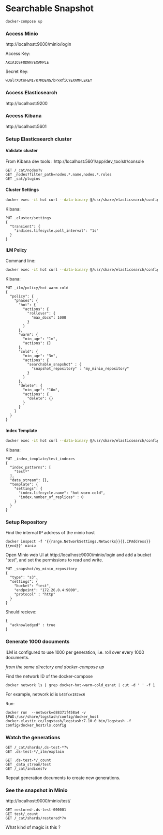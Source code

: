 # Searchable Snapshot
```
docker-compose up
```
### Access Minio

http://localhost:9000/minio/login

Access Key:
```
AKIAIOSFODNN7EXAMPLE
```
Secret Key:
```
wJalrXUtnFEMI/K7MDENG/bPxRfiCYEXAMPLEKEY
```

### Access Elasticsearch 

http://localhost:9200

### Access Kibana

http://localhost:5601

### Setup Elasticsearch cluster


#### Validate cluster

From Kibana dev tools : http://localhost:5601/app/dev_tools#/console

```
GET /_cat/nodes?v
GET _nodes?filter_path=nodes.*.name,nodes.*.roles
GET _cat/plugins
```


#### Cluster Settings
```bash
docker exec -it hot curl --data-binary @/usr/share/elasticsearch/config/docker_host/cluster.settings -H 'Content-Type: application/json' -XPUT http://hot:9200/_cluster/settings
```
Kibana:
```
PUT _cluster/settings
{
  "transient": {
    "indices.lifecycle.poll_interval": "1s"
  }
}
```

#### ILM Policy

Command line:
```bash
docker exec -it hot curl --data-binary @/usr/share/elasticsearch/config/docker_host/ilm.policy -H 'Content-Type: application/json' -XPUT http://hot:9200/_ilm/policy/hot-warm-cold 
```

Kibana:
```
PUT _ilm/policy/hot-warm-cold
{
  "policy": {
    "phases": {
      "hot": {
        "actions": {
          "rollover": {
            "max_docs": 1000
          }
        }
      },
      "warm": {
        "min_age": "1m",
        "actions": {}
      },
      "cold": {
        "min_age": "3m",
        "actions": {
          "searchable_snapshot" : {
            "snapshot_repository" : "my_minio_repository"
          }
        }
      },
      "delete": {
        "min_age": "10m",
        "actions": {
          "delete": {}
        }
      }
    }
  }
}
```

#### Index Template

```bash
docker exec -it hot curl --data-binary @/usr/share/elasticsearch/config/docker_host/index.template -H 'Content-Type: application/json' -XPUT http://hot:9200/_index_template/test_indexes
```

Kibana:
```
PUT _index_template/test_indexes
{
  "index_patterns": [
    "test*"
  ],
  "data_stream": {},
  "template": {
    "settings": {
      "index.lifecycle.name": "hot-warm-cold",
      "index.number_of_replicas" : 0
    }
  }
}
```

### Setup Repository

Find the internal IP address of the minio host
```
docker inspect -f '{{range.NetworkSettings.Networks}}{{.IPAddress}}{{end}}' minio

```

Open Minio web UI at http://localhost:9000/minio/login and add a bucket "test", and set the permissions to read and write. 

```
PUT _snapshot/my_minio_repository
{
  "type": "s3",
  "settings": {
    "bucket": "test",
    "endpoint": "172.26.0.4:9000",
    "protocol" : "http"
  }
}
```

Should recieve:

```
{
  "acknowledged" : true
}
```


### Generate 1000 documents

ILM is configured to use 1000 per generation, i.e. roll over every 1000 documents. 

_from the same directory and docker-compose up_

Find the network ID of the docker-compose

```
docker network ls | grep docker-hot-warm-cold_esnet | cut -d ' ' -f 1
```

For example, network id is `b43fce182ec6`

Run:
```
docker run  --network=d88371f458a4 -v $PWD:/usr/share/logstash/config/docker_host docker.elastic.co/logstash/logstash:7.10.0 bin/logstash -f config/docker_host/ls.config 
```

### Watch the generations


```
GET /_cat/shards/.ds-test-*?v
GET .ds-test-*/_ilm/explain

GET .ds-test-*/_count
GET _data_stream/test
GET /_cat/indices?v

```

Repeat generation documents to create new generations. 

### See the snapshot in Minio

http://localhost:9000/minio/test/

```
GET restored-.ds-test-000001
GET test/_count
GET /_cat/shards/restored*?v 
```

What kind of magic is this ? 